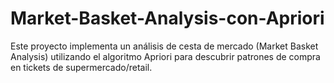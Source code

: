 # Market-Basket-Analysis-con-Apriori
Este proyecto implementa un análisis de cesta de mercado (Market Basket Analysis) utilizando el algoritmo Apriori para descubrir patrones de compra en tickets de supermercado/retail.
